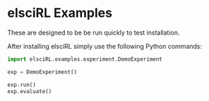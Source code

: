 # elsciRL Examples

These are designed to be be run quickly to test installation.

After installing elsciRL simply use the following Python commands:

```python
import elsciRL.examples.experiment.DemoExperiment

exp = DemoExperiment()

exp.run()
exp.evaluate()
```